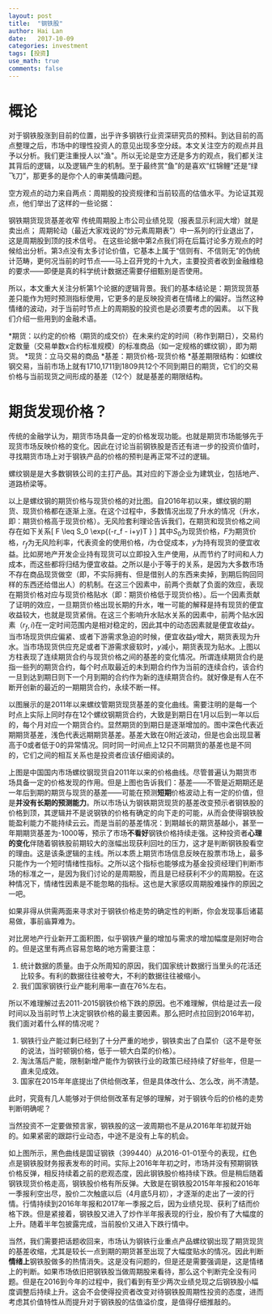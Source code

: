```yaml
---
layout: post
title:  "钢铁股"
author: Hai Lan
date:   2017-10-09
categories: investment
tags: [投资]
use_math: true
comments: false
---
```


# 概论

对于钢铁股涨到目前的位置，出乎许多钢铁行业资深研究员的预料。到达目前的高点整理之后，市场中的理性投资人的意见出现多空分歧。本文关注空方的观点并且予以分析。我们更注重授人以"渔"。所以无论是空方还是多方的观点，我们都关注其背后的逻辑，以及逻辑产生的机制。至于最终赏“鱼”的是喜欢“红锦鲤”还是“绿飞刀”，那更多的是你个人的审美情趣问题。

空方观点的动力来自两点：周期股的投资规律和当前较高的估值水平。为论证其观点，他们举出了这样的一些论据：

钢铁期货现货基差收窄
传统周期股上市公司业绩兑现（报表显示利润大增）就是卖出点；
周期轮动（最近大家戏说的“炒元素周期表”）中一系列的行业退出了，这是周期股到顶的技术信号。
在这些论据中第2点我们将在后篇讨论多方观点的时候给出分析。第3点没有太多讨论价值，它基本上属于“信则有、不信则无”的伪统计范畴，更何况当前的时节点——马上召开党的十九大，主要投资者收到金融维稳的要求——即便是真的科学统计数据还需要仔细甄别是否使用。

所以，本文重大关注分析第1个论据的逻辑背景。我们的基本结论是：期货现货基差只能作为短时预测指标使用，它更多的是反映投资者在情绪上的偏好。当然这种情绪的波动，对于当前时节点上的周期股的投资也是必须要考虑的因素。
以下我们介绍一些用到的金融术语。

*期货：以约定的价格（期货的成交价）在未来约定的时间（称作到期日），交易约定数量（交易单数x合约标准规模）的标准商品（如一定规格的螺纹钢），即为期货。
*现货：立马交易的商品
*基差：期货价格-现货价格
*基差期限结构：如螺纹钢交易，当前市场上就有1710,1711到1809共12个不同到期日的期货，它们的交易价格与当前现货之间形成的基差（12个）就是基差的期限结构。

# 期货发现价格？


传统的金融学认为，期货市场具备一定的价格发现功能。也就是期货市场能够先于现货市场反映价格的变化。因此在讨论当前钢铁股是否还有进一步的投资价值时，寻找期货市场上对于钢铁产品的价格的预判是再正常不过的逻辑。

螺纹钢是是大多数钢铁公司的主打产品。其对应的下游企业为建筑业，包括地产、道路桥梁等。

以上是螺纹钢的期货价格与现货价格的对比图。自2016年初以来，螺纹钢的期货、现货价格都在逐渐上涨。在这个过程中，多数情况出现了升水的情况（升水，即：期货价格高于现货价格）。无风险套利理论告诉我们，在期货和现货价格之间存在如下关系
​
\[
F \leq S_0 \exp\{(-r_f - i+y)T \}
\]
其中$S_0$为现货价格，$F$为期货价格，$r_f$为无风险利率，代表资金的使用价格，$i$为仓促成本，$y$为持有现货的便宜收益。比如房地产开发企业持有现货可以立即投入生产使用，从而节约了时间和人力成本，而这些都将归结为便宜收益。之所以是小于等于的关系，是因为大多数市场不存在商品现货做空（即，不实际拥有、但是借别人的东西来卖掉，到期后购回同样的东西还给借出人）的机制。在这三个因素中，前两个贡献了负面的效应，表现在期货价格对应与现货价格贴水（即：期货价格低于现货价格）。后一个因素贡献了证明的效应，一旦期货价格出现长期的升水，唯一可能的解释是持有现货的便宜收益较大，也就是现货紧俏。在这三个影响升水贴水关系的因素中，前两个贴水因素（$r_f,i$)在一定时间范围内是相对稳定的，因此其中的动态因素就是便宜收益$y$。当市场现货供应偏紧、或者下游需求急迫的时候，便宜收益$y$增大，期货表现为升水。当市场现货供应充足或者下游需求疲软时，$y$减小，期货表现为贴水。上图以方柱表现了连续期货合约与现货价格之间的基差的变化情况。所谓连续期货合约是指一些列的期货合约，每个时点取最近的未到期合约作为当前的连续合约，该合约一旦到达到期日则下一个月到期的合约作为新的连续期货合约。就好像是有人在不断开创新的最近的一期期货合约，永续不断一样。



以图展示的是2011年以来螺纹管期货现货基差的变化曲线。需要注明的是每一个时点上实际上同时存在12个螺纹钢期货合约，大致是到期日在1月以后到一年以后的，每个月对应一个期货合约。显然期货的到期日是逐渐增加的。图中深色代表近期期货基差，浅色代表远期期货基差。基差大致在0附近波动，但是也会出现显著高于0或者低于0的异常情况。同时同一时间点上12只不同期货的基差也是不同的，它们之间的相互关系也是投资者应该仔细阅读的。



上图是中国国内市场螺纹钢现货自2011年以来的价格曲线。尽管普遍认为期货市场具备一定的价格发现的作用。但是上图也告诉我们：基差——不管是近期期还是一年后到期的期货与现货的基差——可能在预测**短期**价格波动上有一定的价值，但是**并没有长期的预测能力**。所以市场认为钢铁期货现货的基差改变预示者钢铁股的价格到顶，其逻辑并不是说钢铁的价格有确定的向下走的可能，从而会使得钢铁股能盈利能力不能持续云云。而是当前的基差情况：到期越长的期货基越小，甚至一年期期货基差为-1000等，预示了市场**不看好**钢铁价格持续走强。这种投资者**心理的变化**伴随着钢铁股前期较大的涨幅出现获利回吐的压力，这才是判断钢铁股看空的理由。这是该条逻辑的主线。所以本质上期货市场信息反映在股票市场上，最多只能作为一个短时情绪性指标。之所以这个指标也能够成为基金投资经理们判断市场的标准之一，是因为我们讨论的是周期股，而且是已经获利不少的周期股。在这种情况下，情绪性因素是不能忽略的指标。这也是大家感叹周期股难操作的原因之一吧。

如果非得从供需两面来寻求对于钢铁价格走势的确定性的判断，你会发现事后诸葛易做，事前庙算难为。




对比房地产行业新开工面积图，似乎钢铁产量的增加与需求的增加幅度是刚好吻合的。但是这里有两点容易忽略的地方需要注意：

1. 统计数据的质量。由于众所周知的原因，我们国家统计数据行当里头的花活还比较多。有利的数据往往被夸大，不利的数据往往被缩小。
2. 我们国家钢铁行业产能利用率一直在76%左右。

所以不难理解过去2011-2015钢铁价格下跌的原因。也不难理解，供给是过去一段时间以及当前时节上决定钢铁价格的最主要因素。那么把时点拉回到2016年初，我们面对着什么样的情况呢？

1. 钢铁行业产能过剩已经到了十分严重的地步，钢铁卖出了白菜价（这不是夸张的说法，当时顿钢价格，低于一顿大白菜的价格）。
2. 淘汰落后产能，限制新增产能作为钢铁行业的政策已经持续了好些年，但是一直未见成效。
3. 国家在2015年年底提出了供给侧改革，但是具体改什么、怎么改，尚不清楚。

此时，究竟有几人能够对于供给侧改革有足够的理解，对于钢铁今后的价格的走势判断明确呢？

当然投资不一定要做预言家，钢铁股的这一波周期也不是从2016年年初就开始的。如果紧密的跟踪行业动态，中途不是没有上车的机会。

如上图所示，黑色曲线是国证钢铁（399440）从2016-01-01至今的表现，红色点是钢铁股财务报表发布的时间。实际上2016年年初之时，市场并没有预期钢铁价格反弹，相反持续着之前的悲观态度，因此钢铁股价格持续下跌。但是稍后随着钢铁现货价格走高，钢铁股价格有所反弹。大致是在钢铁股2015年年报和2016年一季报利空出尽，股价二次触底以后（4月底5月初），才逐渐的走出了一波的行情。行情持续到2016年年报和2017年一季报之后，因为业绩兑现、获利了结而价格下跌。但是紧接着，钢铁股又进入了炒作半年报表现的行业，股价有了大幅度的上升。随着半年包披露完成，当前股价又进入下跌行情中。

当然，我们需要把话题收回来，市场认为钢铁行业重点产品螺纹钢出现了期货现货的基差收缩，尤其是较长一点到期的期货甚至出现了大幅度贴水的情况。因此判断**情绪上**钢铁股做多的热情消失。这是没有问题的，但是还是需要强调是，这是情绪上的判断。如果市场依旧把钢铁股当做周期股来看待，那么这个判断完全没有问题。但是在2016到今年的过程中，我们看到有至少两次业绩兑现之后钢铁股小幅度调整后持续上升。这会不会使得投资者改变对待钢铁股周期性投资的态度，进而考虑其价值特性从而提升对于钢铁股的估值溢价度，是值得仔细推敲的。
